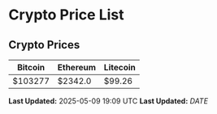 # Crypto Price List

## Crypto Prices
| Bitcoin | Ethereum | Litecoin |
| ------- | -------- | -------- |
| $103277 | $2342.0 | $99.26 |
**Last Updated:** 2025-05-09 19:09 UTC
**Last Updated:** $DATE$

